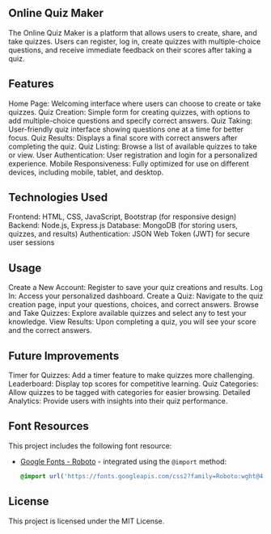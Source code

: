 ## Online Quiz Maker
The Online Quiz Maker is a platform that allows users to create, share, and take quizzes. Users can register, log in, create quizzes with multiple-choice questions, and receive immediate feedback on their scores after taking a quiz.

## Features
Home Page: Welcoming interface where users can choose to create or take quizzes.
Quiz Creation: Simple form for creating quizzes, with options to add multiple-choice questions and specify correct answers.
Quiz Taking: User-friendly quiz interface showing questions one at a time for better focus.
Quiz Results: Displays a final score with correct answers after completing the quiz.
Quiz Listing: Browse a list of available quizzes to take or view.
User Authentication: User registration and login for a personalized experience.
Mobile Responsiveness: Fully optimized for use on different devices, including mobile, tablet, and desktop.

## Technologies Used
Frontend: HTML, CSS, JavaScript, Bootstrap (for responsive design)
Backend: Node.js, Express.js
Database: MongoDB (for storing users, quizzes, and results)
Authentication: JSON Web Token (JWT) for secure user sessions

## Usage
Create a New Account: Register to save your quiz creations and results.
Log In: Access your personalized dashboard.
Create a Quiz: Navigate to the quiz creation page, input your questions, choices, and correct answers.
Browse and Take Quizzes: Explore available quizzes and select any to test your knowledge.
View Results: Upon completing a quiz, you will see your score and the correct answers.

## Future Improvements
Timer for Quizzes: Add a timer feature to make quizzes more challenging.
Leaderboard: Display top scores for competitive learning.
Quiz Categories: Allow quizzes to be tagged with categories for easier browsing.
Detailed Analytics: Provide users with insights into their quiz performance.

## Font Resources

This project includes the following font resource:

- [Google Fonts - Roboto](https://fonts.google.com/specimen/Roboto) - integrated using the `@import` method:
  ```css
  @import url('https://fonts.googleapis.com/css2?family=Roboto:wght@400;700&display=swap');


## License
This project is licensed under the MIT License.

